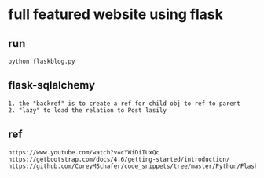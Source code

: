 # full featured website using flask

## run
    python flaskblog.py

## flask-sqlalchemy
    1. the "backref" is to create a ref for child obj to ref to parent
    2. "lazy" to load the relation to Post lasily

## ref
    https://www.youtube.com/watch?v=cYWiDiIUxQc
    https://getbootstrap.com/docs/4.6/getting-started/introduction/
    https://github.com/CoreyMSchafer/code_snippets/tree/master/Python/Flask_Blog/snippets
    
